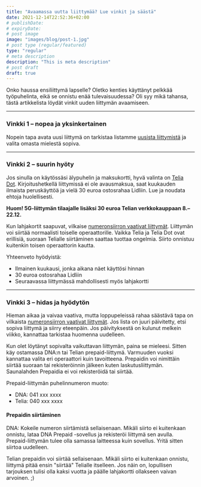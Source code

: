 ```yaml
---
title: "Avaamassa uutta liittymää? Lue vinkit ja säästä"
date: 2021-12-14T22:52:36+02:00
# publishDate: 
# expiryDate: 
# post image
image: "images/blog/post-1.jpg"
# post type (regular/featured)
type: "regular"
# meta description
description: "This is meta description"
# post draft
draft: true
---
```


Onko haussa ensiliittymä lapselle? Oletko kenties käyttänyt pelkkää työpuhelinta, eikä se onnistu enää tulevaisuudessa? Oli syy mikä tahansa, tästä artikkelista löydät vinkit uuden liittymän avaamiseen.

<hr>

### Vinkki 1 – nopea ja yksinkertainen

Nopein tapa avata uusi liittymä on tarkistaa listamme [uusista liittymistä](/liittymat/uusi-liittyma) ja valita omasta mielestä sopiva.

<hr>

### Vinkki 2 – suurin hyöty

Jos sinulla on käytössäsi älypuhelin ja maksukortti, hyvä valinta on [Telia Dot](/liittymat/uusi-liittyma#4g-dot). Kirjoitushetkellä liittymissä ei ole avausmaksua, saat kuukauden ilmaista peruskäyttöä ja vielä 30&nbsp;euroa ostosrahaa Lidliin. Lue ja noudata ehtoja huolellisesti.

**Huom! 5G-liittymän tilaajalle lisäksi 30&nbsp;euroa Telian verkkokauppaan 8.–22.12.**

Kun lahjakortit saapuvat, vilkaise [numeronsiirron vaativat liittymät](/liittymat/puhelin). Liittymän voi siirtää normaalisti toiselle operaattorille. Vaikka Telia ja Telia Dot ovat erillisiä, suoraan Telialle siirtäminen saattaa tuottaa ongelmia. Siirto onnistuu kuitenkin toisen operaattorin kautta.

Yhteenveto hyödyistä:
* Ilmainen kuukausi, jonka aikana näet käyttösi hinnan
* 30&nbsp;euroa ostosrahaa Lidliin
* Seuraavassa liittymässä mahdollisesti myös lahjakortti

<hr>

### Vinkki 3 – hidas ja hyödytön 

Hieman aikaa ja vaivaa vaativa, mutta loppupeleissä rahaa säästävä tapa on vilkaista [numeronsiirron vaativat liittymät](/liittymat/puhelin). Jos lista on juuri päivitetty, etsi sopiva liittymä ja siirry eteenpäin. Jos päivityksestä on kulunut melkein viikko, kannattaa tarkistaa huomenna uudelleen.

Kun olet löytänyt sopivalta vaikuttavan liittymän, paina se mieleesi. Sitten käy ostamassa DNA:n tai Telian prepaid-liittymä. Varmuuden vuoksi kannattaa valita eri operaattori kuin tavoitteena. Prepaidin voi nimittäin siirtää suoraan tai rekisteröinnin jälkeen kuten laskutusliittymän. Saunalahden Prepaidia ei voi rekisteröidä tai siirtää.

Prepaid-liittymän puhelinnumeron muoto:
* DNA: 041&nbsp;xxx&nbsp;xxxx
* Telia: 040&nbsp;xxx&nbsp;xxxx

#### Prepaidin siirtäminen

DNA: Kokeile numeron siirtämistä sellaisenaan. Mikäli siirto ei kuitenkaan onnistu, lataa DNA Prepaid -sovellus ja rekisteröi liittymä sen avulla. Prepaid-liittymän tulee olla samassa laitteessa kuin sovellus. Yritä sitten siirtoa uudelleen.

Telian prepaidin voi siirtää sellaisenaan. Mikäli siirto ei kuitenkaan onnistu, liittymä pitää ensin "siirtää" Telialle itselleen. Jos näin on, lopullisen tarjouksen tulisi olla kaksi vuotta ja päälle lahjakortti ollakseen vaivan arvoinen. ;)
